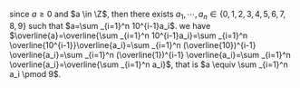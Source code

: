 since $a \geq 0$ and $a \in \Z$, then there exists $a_1,\cdots,a_n \in \{0,1,2,3,4,5,6,7,8,9\}$ such that $a=\sum _{i=1}^n 10^{i-1}a_i$. we have $\overline{a}=\overline{\sum _{i=1}^n 10^{i-1}a_i}=\sum _{i=1}^n \overline{10^{i-1}}\overline{a_i}=\sum _{i=1}^n (\overline{10})^{i-1} \overline{a_i}=\sum _{i=1}^n (\overline{1})^{i-1} \overline{a_i}=\sum _{i=1}^n \overline{a_i}=\overline{\sum _{i=1}^n a_i}$, that is $a \equiv \sum _{i=1}^n a_i \pmod 9$.